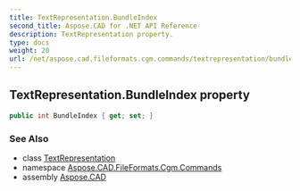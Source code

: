 ```yaml
---
title: TextRepresentation.BundleIndex
second_title: Aspose.CAD for .NET API Reference
description: TextRepresentation property. 
type: docs
weight: 20
url: /net/aspose.cad.fileformats.cgm.commands/textrepresentation/bundleindex/
---
```

## TextRepresentation.BundleIndex property

```csharp
public int BundleIndex { get; set; }
```

### See Also

* class [TextRepresentation](../)
* namespace [Aspose.CAD.FileFormats.Cgm.Commands](../../textrepresentation/)
* assembly [Aspose.CAD](../../../)


